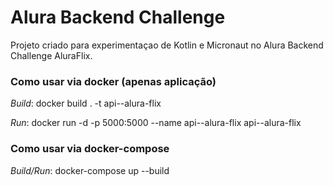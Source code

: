 # Alura Backend Challenge

Projeto criado para experimentaçao de Kotlin e Micronaut no Alura Backend Challenge AluraFlix.

### Como usar via docker (apenas aplicação)

*Build*: docker build . -t api--alura-flix

*Run*: docker run -d -p 5000:5000 --name api--alura-flix api--alura-flix

### Como usar via docker-compose

*Build/Run*: docker-compose up --build